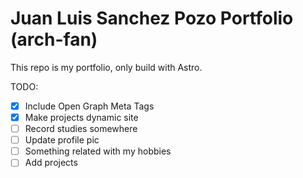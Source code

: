 # Juan Luis Sanchez Pozo Portfolio (arch-fan)

This repo is my portfolio, only build with Astro.

TODO:

- [x] Include Open Graph Meta Tags
- [x] Make projects dynamic site
- [ ] Record studies somewhere
- [ ] Update profile pic
- [ ] Something related with my hobbies
- [ ] Add projects
